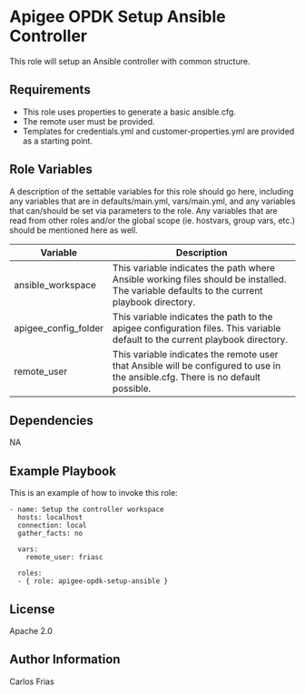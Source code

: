 Apigee OPDK Setup Ansible Controller
=========

This role will setup an Ansible controller with common structure. 

Requirements
------------

* This role uses properties to generate a basic ansible.cfg. 
* The remote user must be provided.  
* Templates for credentials.yml and customer-properties.yml are provided as a starting
point. 

Role Variables
--------------

A description of the settable variables for this role should go here, including any variables that are in defaults/main.yml, vars/main.yml, and any variables that can/should be set via parameters to the role. Any variables that are read from other roles and/or the global scope (ie. hostvars, group vars, etc.) should be mentioned here as well.

| Variable | Description |
| --- | --- |
| ansible_workspace | This variable indicates the path where Ansible working files should be installed. The variable defaults to the current playbook directory. |
| apigee_config_folder | This variable indicates the path to the apigee configuration files. This variable default to the current playbook directory. |
| remote_user | This variable indicates the remote user that Ansible will be configured to use in the ansible.cfg. There is no default possible.  | 

Dependencies
------------

NA

Example Playbook
----------------

This is an example of how to invoke this role: 

    - name: Setup the controller workspace
      hosts: localhost
      connection: local
      gather_facts: no
    
      vars:
        remote_user: friasc
    
      roles:
      - { role: apigee-opdk-setup-ansible }

License
-------

Apache 2.0

Author Information
------------------

Carlos Frias

